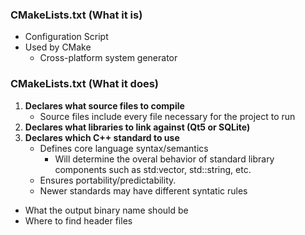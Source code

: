 ### CMakeLists.txt (What it is)
- Configuration Script
- Used by CMake
    - Cross-platform system generator

### CMakeLists.txt (What it does)
1. **Declares what source files to compile**
    - Source files include every file necessary for the project
      to run
2. **Declares what libraries to link against (Qt5 or SQLite)**
3. **Declares which C++ standard to use** 
    - Defines core language syntax/semantics
        - Will determine the overal behavior of standard library components
          such as std:vector, std::string, etc.
    - Ensures portability/predictability.
    - Newer standards may have different syntatic rules
- What the output binary name should be
- Where to find header files